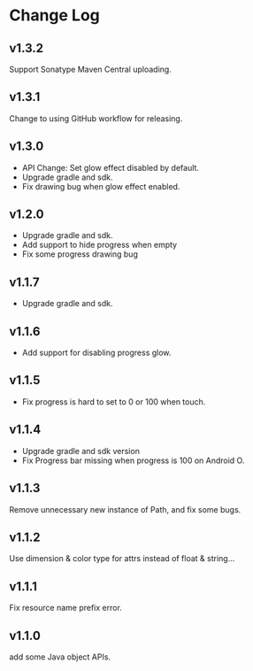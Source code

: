 # Change Log

## v1.3.2

Support Sonatype Maven Central uploading.

## v1.3.1

Change to using GitHub workflow for releasing.

## v1.3.0

 - API Change: Set glow effect disabled by default.
 - Upgrade gradle and sdk.
 - Fix drawing bug when glow effect enabled.

## v1.2.0

 - Upgrade gradle and sdk.
 - Add support to hide progress when empty
 - Fix some progress drawing bug

## v1.1.7

 - Upgrade gradle and sdk.

## v1.1.6

 - Add support for disabling progress glow.

## v1.1.5

 - Fix progress is hard to set to 0 or 100 when touch.

## v1.1.4

 - Upgrade gradle and sdk version
 - Fix Progress bar missing when progress is 100 on Android O.

## v1.1.3

 Remove unnecessary new instance of Path, and fix some bugs.

## v1.1.2

 Use dimension & color type for attrs instead of float & string...

## v1.1.1

 Fix resource name prefix error.

## v1.1.0

 add some Java object APIs.